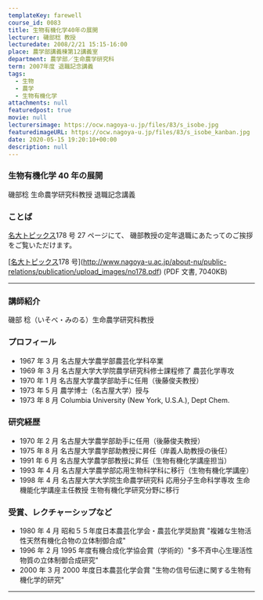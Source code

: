 ```yaml
---
templateKey: farewell
course_id: 0083
title: 生物有機化学40年の展開
lecturer: 磯部稔 教授
lecturedate: 2008/2/21 15:15-16:00
place: 農学部講義棟第12講義室
department: 農学部／生命農学研究科
term: 2007年度 退職記念講義
tags:
  - 生物
  - 農学
  - 生物有機化学
attachments: null
featuredpost: true
movie: null
lecturersimage: https://ocw.nagoya-u.jp/files/83/s_isobe.jpg
featuredimageURL: https://ocw.nagoya-u.jp/files/83/s_isobe_kanban.jpg
date: 2020-05-15 19:20:10+00:00
description: null
---
```


### 生物有機化学 40 年の展開

磯部稔 生命農学研究科教授 退職記念講義

### ことば

[名大トピックス](http://www.nagoya-u.ac.jp/about-nu/public-relations/publication/topics-archive.html)178 号 27 ページにて、
磯部教授の定年退職にあたってのご挨拶をご覧いただけます。

[[名大トピックス](http://www.nagoya-u.ac.jp/about-nu/public-relations/publication/topics-archive.html)178 号](http://www.nagoya-u.ac.jp/about-nu/public-relations/publication/upload_images/no178.pdf) (PDF 文書, 7040KB)

---

### 講師紹介

磯部 稔（いそべ・みのる）生命農学研究科教授

### プロフィール

- 1967 年 3 月 名古屋大学農学部農芸化学科卒業
- 1969 年 3 月 名古屋大学大学院農学研究科修士課程修了 農芸化学専攻
- 1970 年 1 月 名古屋大学農学部助手に任用（後藤俊夫教授）
- 1973 年 5 月 農学博士（名古屋大学）授与
- 1973 年 8 月 Columbia University (New York, U.S.A.), Dept Chem.

### 研究経歴

- 1970 年 2 月 名古屋大学農学部助手に任用（後藤俊夫教授）
- 1975 年 8 月 名古屋大学農学部助教授に昇任（岸義人助教授の後任）
- 1991 年 6 月 名古屋大学農学部教授に昇任（生物有機化学講座担当）
- 1993 年 4 月 名古屋大学農学部応用生物科学科に移行（生物有機化学講座）
- 1998 年 4 月 名古屋大学大学院生命農学研究科 応用分子生命科学専攻 生命機能化学講座主任教授 生物有機化学研究分野に移行

### 受賞、レクチャーシップなど

- 1980 年 4 月 昭和５５年度日本農芸化学会・農芸化学奨励賞 "複雑な生物活性天然有機化合物の立体制御合成"
- 1996 年 2 月 1995 年度有機合成化学協会賞（学術的）"多不斉中心生理活性物質の立体制御合成研究"
- 2000 年 3 月 2000 年度日本農芸化学会賞 "生物の信号伝達に関する生物有機化学的研究"

---
